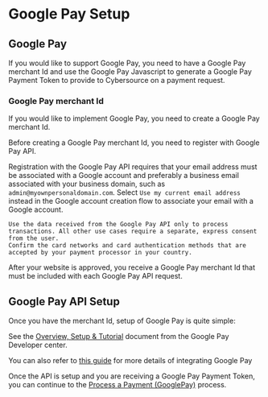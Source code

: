 # Google Pay Setup

## Google Pay

If you would like to support Google Pay, you need to have a Google Pay merchant Id and use the Google Pay Javascript to generate a Google Pay Payment Token to provide to Cybersource on a payment request.

### Google Pay merchant Id

If you would like to implement Google Pay, you need to create a Google Pay merchant Id.

Before creating a Google Pay merchant Id, you need to register with Google Pay API.

Registration with the Google Pay API requires that your email address must be associated with a Google account and preferably a business email associated with your business domain, such as `admin@myownpersonaldomain.com`. Select `Use my current email address` instead in the Google account creation flow to associate your email with a Google account.

    Use the data received from the Google Pay API only to process transactions. All other use cases require a separate, express consent from the user.
    Confirm the card networks and card authentication methods that are accepted by your payment processor in your country.

After your website is approved, you receive a Google Pay merchant Id that must be included with each Google Pay API request.

## Google Pay API Setup

Once you have the merchant Id, setup of Google Pay is quite simple:

See the [Overview, Setup & Tutorial](https://developers.google.com/pay/api/web/overview) document from the Google Pay Developer center.

You can also refer to [this guide](https://docs.cybersource.com/content/dam/new-documentation/documentation/en/google-pay/smartpay/rest/googlepay-rest-smartpay.pdf) for more details of integrating Google Pay

Once the API is setup and you are receiving a Google Pay Payment Token, you can continue to the [Process a Payment (GooglePay)](Process-a-Payment-GooglePay.md) process.
